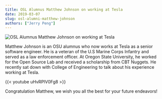 ```yaml
---
title: OSL Alumnus Matthew Johnson on working at Tesla
date: 2019-03-07
slug: osl-alumni-matthew-johnson
authors: ["Jerry Peng"]
---
```


![OSL Alumnus Matthew Johnson on working at Tesla](/images/matthew.jpg#blog)

Matthew Johnson is an OSU alumnus who now works at Tesla as a senior software engineer.  He is a veteran of the U.S
Marine Corps Infantry and served as a law enforcement officer.  At Oregon State University, he worked for the Open Source Lab and
received a scholarship from CBT Nuggets.  He recently sat down with College of Engineering to talk about his experience
working at Tesla.

{{< youtube uHvRPlV0Fg8 >}}

Congratulation Matthew, we wish you all the best for your future endeavors!
